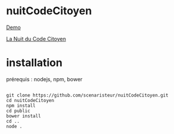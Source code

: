 # nuitCodeCitoyen

[Demo](https://bricodeurs-7febf.firebaseapp.com/) 

[La Nuit du Code Citoyen](http://lesbricodeurs.fr/evenements/NuitCodeCitoyen/infos/)

# installation

prérequis : nodejs, npm, bower


```

git clone https://github.com/scenaristeur/nuitCodeCitoyen.git
cd nuitCodeCitoyen
npm install
cd public
bower install
cd ..
node .

```

